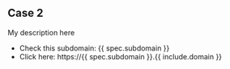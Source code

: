 
## Case 2
My description here
- Check this subdomain: {{ spec.subdomain }}
- Click here: https://{{ spec.subdomain }}.{{ include.domain }}